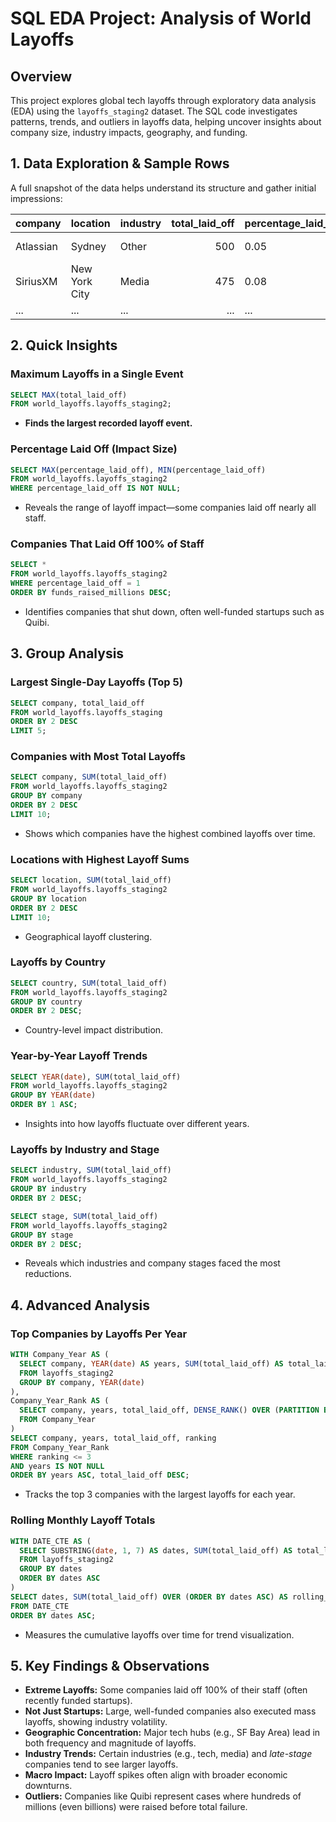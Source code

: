 # SQL EDA Project: Analysis of World Layoffs

## Overview

This project explores global tech layoffs through exploratory data analysis (EDA) using the `layoffs_staging2` dataset. The SQL code investigates patterns, trends, and outliers in layoffs data, helping uncover insights about company size, industry impacts, geography, and funding.

## 1. Data Exploration & Sample Rows

A full snapshot of the data helps understand its structure and gather initial impressions:

| company       | location      | industry    | total_laid_off | percentage_laid_off | date      | stage    | country       | funds_raised_millions |
|---------------|--------------|-------------|---------------:|---------------------|-----------|----------|---------------|----------------------:|
| Atlassian     | Sydney       | Other       |            500 | 0.05                | 3/6/2023  | Post-IPO | Australia     |                   210 |
| SiriusXM      | New York City| Media       |            475 | 0.08                | 3/6/2023  | Post-IPO | United States |                   525 |
| ...           | ...          | ...         |            ... | ...                 | ...       | ...      | ...           |                   ... |

## 2. Quick Insights

### Maximum Layoffs in a Single Event

```sql
SELECT MAX(total_laid_off)
FROM world_layoffs.layoffs_staging2;
```
- **Finds the largest recorded layoff event.**

### Percentage Laid Off (Impact Size)

```sql
SELECT MAX(percentage_laid_off), MIN(percentage_laid_off)
FROM world_layoffs.layoffs_staging2
WHERE percentage_laid_off IS NOT NULL;
```
- Reveals the range of layoff impact—some companies laid off nearly all staff.

### Companies That Laid Off 100% of Staff

```sql
SELECT *
FROM world_layoffs.layoffs_staging2
WHERE percentage_laid_off = 1
ORDER BY funds_raised_millions DESC;
```
- Identifies companies that shut down, often well-funded startups such as Quibi.

## 3. Group Analysis

### Largest Single-Day Layoffs (Top 5)

```sql
SELECT company, total_laid_off
FROM world_layoffs.layoffs_staging
ORDER BY 2 DESC
LIMIT 5;
```

### Companies with Most Total Layoffs

```sql
SELECT company, SUM(total_laid_off)
FROM world_layoffs.layoffs_staging2
GROUP BY company
ORDER BY 2 DESC
LIMIT 10;
```
- Shows which companies have the highest combined layoffs over time.

### Locations with Highest Layoff Sums

```sql
SELECT location, SUM(total_laid_off)
FROM world_layoffs.layoffs_staging2
GROUP BY location
ORDER BY 2 DESC
LIMIT 10;
```
- Geographical layoff clustering.

### Layoffs by Country

```sql
SELECT country, SUM(total_laid_off)
FROM world_layoffs.layoffs_staging2
GROUP BY country
ORDER BY 2 DESC;
```
- Country-level impact distribution.

### Year-by-Year Layoff Trends

```sql
SELECT YEAR(date), SUM(total_laid_off)
FROM world_layoffs.layoffs_staging2
GROUP BY YEAR(date)
ORDER BY 1 ASC;
```
- Insights into how layoffs fluctuate over different years.

### Layoffs by Industry and Stage

```sql
SELECT industry, SUM(total_laid_off)
FROM world_layoffs.layoffs_staging2
GROUP BY industry
ORDER BY 2 DESC;

SELECT stage, SUM(total_laid_off)
FROM world_layoffs.layoffs_staging2
GROUP BY stage
ORDER BY 2 DESC;
```
- Reveals which industries and company stages faced the most reductions.

## 4. Advanced Analysis

### Top Companies by Layoffs Per Year

```sql
WITH Company_Year AS (
  SELECT company, YEAR(date) AS years, SUM(total_laid_off) AS total_laid_off
  FROM layoffs_staging2
  GROUP BY company, YEAR(date)
),
Company_Year_Rank AS (
  SELECT company, years, total_laid_off, DENSE_RANK() OVER (PARTITION BY years ORDER BY total_laid_off DESC) AS ranking
  FROM Company_Year
)
SELECT company, years, total_laid_off, ranking
FROM Company_Year_Rank
WHERE ranking <= 3
AND years IS NOT NULL
ORDER BY years ASC, total_laid_off DESC;
```
- Tracks the top 3 companies with the largest layoffs for each year.

### Rolling Monthly Layoff Totals

```sql
WITH DATE_CTE AS (
  SELECT SUBSTRING(date, 1, 7) AS dates, SUM(total_laid_off) AS total_laid_off
  FROM layoffs_staging2
  GROUP BY dates
  ORDER BY dates ASC
)
SELECT dates, SUM(total_laid_off) OVER (ORDER BY dates ASC) AS rolling_total_layoffs
FROM DATE_CTE
ORDER BY dates ASC;
```
- Measures the cumulative layoffs over time for trend visualization.

## 5. Key Findings & Observations

- **Extreme Layoffs:** Some companies laid off 100% of their staff (often recently funded startups).
- **Not Just Startups:** Large, well-funded companies also executed mass layoffs, showing industry volatility.
- **Geographic Concentration:** Major tech hubs (e.g., SF Bay Area) lead in both frequency and magnitude of layoffs.
- **Industry Trends:** Certain industries (e.g., tech, media) and *late-stage* companies tend to see larger layoffs.
- **Macro Impact:** Layoff spikes often align with broader economic downturns.
- **Outliers:** Companies like Quibi represent cases where hundreds of millions (even billions) were raised before total failure.


